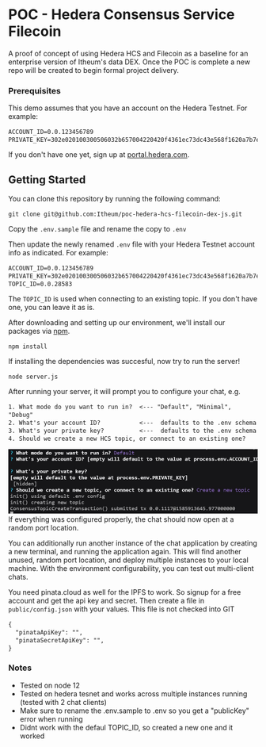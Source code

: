 # POC - Hedera Consensus Service Filecoin
A proof of concept of using Hedera HCS and Filecoin as a baseline for an enterprise version of Itheum's data DEX. Once the POC is complete a new repo will be created to begin formal project delivery.

### Prerequisites

This demo assumes that you have an account on the Hedera Testnet. For example:

```
ACCOUNT_ID=0.0.123456789
PRIVATE_KEY=302e020100300506032b657004220420f4361ec73dc43e568f1620a7b7ecb7330790b8a1c7620f1ce353aa1de4f0eaa6
```

If you don't have one yet, sign up at [portal.hedera.com](https://portal.hedera.com/).

## Getting Started

You can clone this repository by running the following command:

```
git clone git@github.com:Itheum/poc-hedera-hcs-filecoin-dex-js.git
```

Copy the `.env.sample` file and rename the copy to `.env`

Then update the newly renamed `.env` file with your Hedera Testnet account info as indicated. For example:

```
ACCOUNT_ID=0.0.123456789
PRIVATE_KEY=302e020100300506032b657004220420f4361ec73dc43e568f1620a7b7ecb7330790b8a1c7620f1ce353aa1de4f0eaa6
TOPIC_ID=0.0.28583
```
The `TOPIC_ID` is used when connecting to an existing topic. If you don't have one, you can leave it as is.

After downloading and setting up our environment, we'll install our packages via [npm](https://docs.npmjs.com/about-npm/).

```
npm install
```

If installing the dependencies was succesful, now try to run the server!

```
node server.js
```

After running your server, it will prompt you to configure your chat, e.g.

```
1. What mode do you want to run in?  <--- "Default", "Minimal", "Debug"
2. What's your account ID?           <---  defaults to the .env schema
3. What's your private key?          <---  defaults to the .env schema
4. Should we create a new HCS topic, or connect to an existing one?
```
![Set up](images/initalize.jpg)
If everything was configured properly, the chat should now open at a random port location.

You can additionally run another instance of the chat application by creating a new terminal, and running the application again. This will find another unused, random port location, and deploy multiple instances to your local machine. With the environment configurability, you can test out multi-client chats.

You need pinata.cloud as well for the IPFS to work. So signup for a free account and get the api key and secret. Then create a file in `public/config.json` with your values. This file is not checked into GIT
```
{
  "pinataApiKey": "",
  "pinataSecretApiKey": "",
}
```

### Notes
- Tested on node 12
- Tested on hedera tesnet and works across multiple instances running (tested with 2 chat clients)
- Make sure to rename the .env.sample to .env so you get a "publicKey" error when running
- Didnt work with the defaul TOPIC_ID, so created a new one and it worked